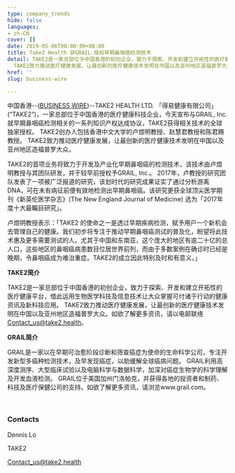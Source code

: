 ```yaml
---
type: company_trends
hide: false
languages:
- zh-CN
cover: []
date: 2019-05-06T00:00:00+08:00
title: Take2 Health 获GRAIL 授权早期鼻咽癌检测技术
detail: TAKE2是一家总部位于中国香港的初创企业，致力于探索、开发和建立开拓性的医疗健康平台，借此运用生物医学科技及信息技术让大众掌握可付诸于行动的健康资讯及新科技应用。
  TAKE2致力推动医疗健康发展，让最创新的医疗健康技术发明在中国以及亚州地区造福普罗大众。
href: ''
slug: business-wire

---
```


中国香港--([BUSINESS WIRE](https://www.businesswire.com/))--TAKE2 HEALTH LTD. 「得易健康有限公司」 (“TAKE2”)，一家总部位于中国香港的医疗健康科技企业，今天宣布与GRAIL, Inc. 就早期鼻咽癌检测相关的一系列知识产权达成协议，TAKE2获得相关技术的全球独家授权。 TAKE2创办人包括香港中文大学的卢煜明教授、赵慧君教授和陈君赐教授。 TAKE2致力推动医疗健康发展，让最创新的医疗健康技术发明在中国以及亚州地区造福普罗大众。

TAKE2的首项业务将致力于开发及产业化早期鼻咽癌的检测技术，该技术由卢煜明教授与其团队研发，并于较早前授权予GRAIL, Inc.。 2017年，卢教授的研究团队发表了一项被广泛报道的研究，该划时代的研究成果证实了通过分析游离DNA，可在未有病征前便有效地检测出早期鼻咽癌。该研究更获全球顶尖医学期刊《新英伦医学杂志》(The New England Journal of Medicine) 选为「2017年度十大最瞩目研究」。

卢煜明教授表示：「TAKE2 的使命之一是透过早期疾病检测，赋予用户一个新机会去管理自己的健康。我们初步将专注于推动早期鼻咽癌测试的普及化，盼望将此技术惠及更多需要测试的人。尤其于中国和东南亚，这个庞大的地区有逾二十亿的总人口，这些地区的鼻咽癌病患数目位居世界前列，而由于多数案例在确诊时已经是晚期，令鼻咽癌成为难治重症。TAKE2的成立因此特别及时和有意义。」

**TAKE2简介**

TAKE2是一家总部位于中国香港的初创企业，致力于探索、开发和建立开拓性的医疗健康平台，借此运用生物医学科技及信息技术让大众掌握可付诸于行动的健康资讯及新科技应用。 TAKE2致力推动医疗健康发展，让最创新的医疗健康技术发明在中国以及亚州地区造福普罗大众。如欲了解更多资讯，请以电邮联络 Contact_us@take2.health。

**GRAIL简介**

GRAIL是一家以在早期可治愈阶段诊断和筛查癌症为使命的生命科学公司，专注开发新型多癌种检测技术，及早发现癌症，以助缓解全球癌病问题。 GRAIL利用高深度测序、大型临床试验以及电脑科学与数据科学，加深对癌症生物学的科学理解及开发血液检测。 GRAIL位于美国加州门洛帕克，并获得各地的投资者和制药、科技及医疗保健公司的支持。如欲了解更多资讯，请浏览www.grail.com。

<br/>

### **Contacts**

Dennis Lo

TAKE2

Contact_us@take2.health
